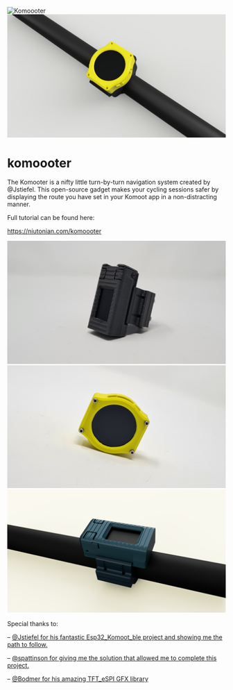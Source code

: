![Komoooter](https://github.com/Niutonian/komoooter/blob/main/PICTURES/KOMOOOTER_A.png?raw=true "Komoooter")
![Komoooter](https://github.com/Niutonian/komoooter/blob/main/PICTURES/02_OSW.png?raw=true "Komoooter")

# komoooter
The Komooter is a nifty little turn-by-turn navigation system created by @Jstiefel. This open-source gadget makes your cycling sessions safer by displaying the route you have set in your Komoot app in a non-distracting manner.

Full tutorial can be found here: 

https://niutonian.com/komoooter



![Komoooter](https://github.com/Niutonian/komoooter/blob/main/PICTURES/KOMOOOT_B.png?raw=true "Komoooter")
![Komoooter](https://github.com/Niutonian/komoooter/blob/main/PICTURES/OSW_A.png?raw=true "Komoooter")
![Komoooter](https://github.com/Niutonian/komoooter/blob/main/PICTURES/03_OSW.png?raw=true "Komoooter")


Special thanks to:

– [@Jstiefel for his fantastic Esp32_Komoot_ble project and showing me the path to follow.](https://github.com/jstiefel/esp32_komoot_ble/blob/master/README.md)

– [@spattinson for giving me the solution that allowed me to complete this project.](https://github.com/spattinson/komoot-eink-navigator)

– [@Bodmer for his amazing TFT_eSPI GFX library](https://github.com/Bodmer/TFT_eSPI)   
